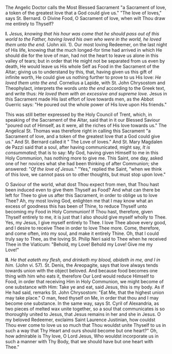 
The Angelic Doctor calls the Most Blessed Sacrament \"a Sacrament of love, a token of the greatest love that a God could give us.\" \"The love of loves,\" says St. Bernard. O Divine Food, O Sacrament of love, when wilt Thou draw me entirely to Thyself?

**I\.** *Jesus, knowing that his hour was come that he should pass out of this world to the Father, having loved his own who were in the world, he loved them unto the end.* (John xiii. 1). Our most loving Redeemer, on the last night of His life, knowing that the much longed-for time had arrived in which He should die for the love of man, had not the heart to leave us alone in this valley of tears; but in order that He might not be separated from us even by death, He would leave us His whole Self as Food in the Sacrament of the Altar; giving us to understand by this, that, having given us this gift of infinite worth, He could give us nothing further to prove to us His love: *He loved them unto the end.* Cornelius a Lapide, with St. John Chrysostom and Theophylact, interprets the words *unto the end* according to the Greek text, and write thus: *He loved them with an excessive and supreme love.* Jesus in this Sacrament made His last effort of love towards men, as the Abbot Guerric says: \"He poured out the whole power of His love upon His friends.\"

This was still better expressed by the Holy Council of Trent, which, in speaking of the Sacrament of the Altar, said that in it our Blessed Saviour \"poured out of Himself, as it were, all the riches of His love towards us.\" The Angelical St. Thomas was therefore right in calling this Sacrament \"a Sacrament of love, and a token of the greatest love that a God could give us.\" And St. Bernard called it \" The Love of loves.\" And St. Mary Magdalen de Pazzi said that a soul, after having communicated, might say, *It is consummated*; that is to say: My God, having given Himself to me in this Holy Communion, has nothing more to give me. This Saint, one day, asked one of her novices what she had been thinking of after Communion; she answered: \"*Of the love of Jesus.*\" \"Yes,\" replied the Saint, \"when we think of this love, we cannot pass on to other thoughts, but must stop upon love.\"

O Saviour of the world, what dost Thou expect from men, that Thou hast been induced even to give them Thyself as Food? And what can there be left for Thee to give us after this Sacrament, in order to oblige us to love Thee? Ah, my most loving God, enlighten me that I may know what an excess of goodness this has been of Thine, to reduce Thyself unto becoming my Food in Holy Communion! If Thou hast, therefore, given Thyself entirely to me, it is just that I also should give myself wholly to Thee. Yes, my Jesus, I give myself entirely to Thee. I love Thee above every good, and I desire to receive Thee in order to love Thee more. Come, therefore, and come often, into my soul, and make it entirely Thine. Oh, that I could truly say to Thee, as the loving St. Philip Neri said to Thee when he received Thee in the Viaticum: \"Behold, my Love! Behold my Love! Give me my Love!\"

**II\.** *He that eateth my flesh, and drinketh my blood, abideth in me, and I in him.* (John vi. 57). St. Denis, the Areopagite, says that love always tends towards union with the object beloved. And because food becomes one thing with him who eats it, therefore Our Lord would reduce Himself to Food, in order that receiving Him in Holy Communion, we might become of one substance with Him: Take ye and eat, said Jesus, this is my body. As if He had said, remarks St. John Chrysostom: \"Eat Me, that the highest union may take place.\" O man, feed thyself on Me, in order that thou and I may become one substance. In the same way, says St. Cyril of Alexandria, as two pieces of melted wax unite together, so a soul that communicates is so thoroughly united to Jesus, that Jesus remains in her and she in Jesus. O my beloved Redeemer, exclaims Saint Laurence Justinian, how couldst Thou ever come to love us so much that Thou wouldst unite Thyself to us in such a way that Thy Heart and ours should become but one heart?\" Oh, how admirable is Thy love, O Lord Jesus, Who wouldst incorporate us in such a manner with Thy Body, that we should have but one heart with Thee.\"

